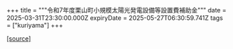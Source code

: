 +++
title = """令和7年度栗山町小規模太陽光発電設備等設置費補助金"""
date = 2025-03-31T23:30:00.000Z
expiryDate = 2025-05-27T06:30:59.741Z
tags = ["kuriyama"]
+++


[[source]](https://www.town.kuriyama.hokkaido.jp/site/-/22257.html)
